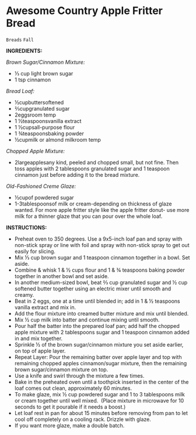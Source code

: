 # Awesome Country Apple Fritter Bread

`Breads` `Fall`

**INGREDIENTS:**

_Brown Sugar/Cinnamon Mixture:_

- ⅓ cup light brown sugar
- 1 tsp cinnamon

_Bread Loaf:_

- ½cupbuttersoftened
- ⅔cupgranulated sugar
- 2eggsroom temp
- 1 ½teaspoonsvanilla extract
- 1 ½cupsall-purpose flour
- 1 ¾teaspoonsbaking powder
- ½cupmilk or almond milkroom temp

_Chopped Apple Mixture:_

- 2largeapplesany kind, peeled and chopped small, but not fine. Then toss apples with 2 tablespoons granulated sugar and 1 teaspoon cinnamon just before adding it to the bread mixture.

_Old-Fashioned Creme Glaze:_

- ½cupof powdered sugar
- 1-3tablespoonsof milk or cream-depending on thickness of glaze wanted. For more apple fritter style like the apple fritter donut- use more milk for a thinner glaze that you can pour over the whole loaf.

**INSTRUCTIONS:**

- Preheat oven to 350 degrees. Use a 9x5-inch loaf pan and spray with non-stick spray or line with foil and spray with non-stick spray to get out easily for slicing.
- Mix ⅓ cup brown sugar and 1 teaspoon cinnamon together in a bowl. Set aside.
- Combine & whisk 1 & ½ cups flour and 1 & ¾ teaspoons baking powder together in another bowl and set aside.
- In another medium-sized bowl, beat ⅔ cup granulated sugar and ½ cup softened butter together using an electric mixer until smooth and creamy.
- Beat in 2 eggs, one at a time until blended in; add in 1 & ½ teaspoons vanilla extract and mix in.
- Add the flour mixture into creamed butter mixture and mix until blended.
- Mix ½ cup milk into batter and continue mixing until smooth.
- Pour half the batter into the prepared loaf pan; add half the chopped apple mixture with 2 tablespoons sugar and 1 teaspoon cinnamon added in and mix together.
- Sprinkle ½ of the brown sugar/cinnamon mixture you set aside earlier, on top of apple layer. 
- Repeat Layer: Pour the remaining batter over apple layer and top with remaining chopped apples cinnamon/sugar mixture, then the remaining brown sugar/cinnamon mixture on top.
- Use a knife and swirl through the mixture a few times.
- Bake in the preheated oven until a toothpick inserted in the center of the loaf comes out clean, approximately 60 minutes.
- To make glaze, mix ½ cup powdered sugar and 1 to 3 tablespoons milk or cream together until well mixed.  (Place mixture in microwave for 10 seconds to get it pourable if it needs a boost.)
- Let loaf rest in pan for about 15 minutes before removing from pan to let cool off completely on a cooling rack. Drizzle with glaze.
- If you want more glaze, make a double batch. 
